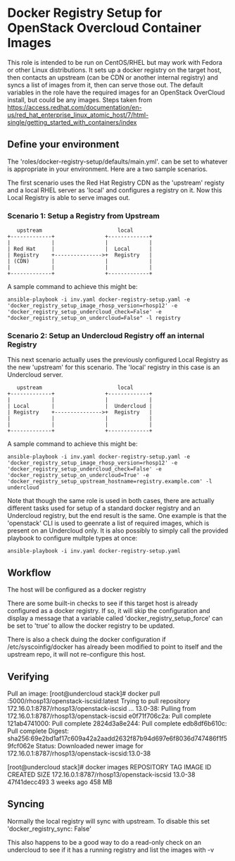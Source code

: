 # Docker Registry Setup for OpenStack Overcloud Container Images
This role is intended to be run on CentOS/RHEL but may work with Fedora or other Linux distributions. It sets up a docker registry on the target host, then contacts an upstream (can be CDN or another internal registry) and syncs a list of images from it, then can serve those out. The default variables in the role have the required images for an OpenStack OverCloud install, but could be any images. Steps taken from https://access.redhat.com/documentation/en-us/red_hat_enterprise_linux_atomic_host/7/html-single/getting_started_with_containers/index

## Define your environment
The 'roles/docker-registry-setup/defaults/main.yml'. can be set to whatever is appropriate in your environment. Here are a two sample scenarios. 

The first scenario uses the Red Hat Registry CDN as the 'upstream' registy and a local RHEL server as 'local' and configures a registry on it. Now this Local Registry is able to serve images out.

### Scenario 1: Setup a Registry from Upstream
```
   upstream                        local
+-------------+                +-------------+
|             |                |             |
| Red Hat     |                |  Local      |
| Registry    +--------------->+  Registry   |
| (CDN)       |                |             |
|             |                |             |
+-------------+                +-------------+
```

A sample command to achieve this might be:
```
ansible-playbook -i inv.yaml docker-registry-setup.yaml -e 'docker_registry_setup_image_rhosp_version=rhosp12' -e 'docker_registry_setup_undercloud_check=False' -e "docker_registry_setup_on_undercloud=False" -l registry
```

### Scenario 2: Setup an Undercloud Registry off an internal Registry
This next scenario actually uses the previously configured Local Registry as the new 'upstream' for this scenario. The 'local' registry in this case is an Undercloud server. 

```
   upstream                        local
+-------------+                +-------------+
|             |                |             |
| Local       |                |  Undercloud |
| Registry    +--------------->+  Registry   |
|             |                |             |
|             |                |             |
+-------------+                +-------------+
```

A sample command to achieve this might be:
```
ansible-playbook -i inv.yaml docker-registry-setup.yaml -e 'docker_registry_setup_image_rhosp_version=rhosp12' -e 'docker_registry_setup_undercloud_check=False' -e 'docker_registry_setup_on_undercloud=True' -e 'docker_registry_setup_upstream_hostname=registry.example.com' -l undercloud
```
Note that though the same role is used in both cases, there are actually different tasks used for setup of a standard docker registry and an Undercloud registry, but the end result is the same. One example is that the 'openstack' CLI is used to geenrate a list of required images, which is present on an Undercloud only. It is also possibly to simply call the provided playbook to configure multple types at once:

```
ansible-playbook -i inv.yaml docker-registry-setup.yaml
```

## Workflow
The host will be configured as a docker registry

There are some built-in checks to see if this target host is already configured as a docker registry. If so, it will skip the configuration and display a message that a variable called 'docker_registry_setup_force' can be set to 'true' to allow the docker registry to be updated.

There is also a check duing the docker configuration if /etc/syscoinfig/docker has already been modified to point to itself and the upstream repo, it will not re-configure this host.

## Verifying
Pull an image:
[root@undercloud stack]# docker pull <hostname>:5000/rhosp13/openstack-iscsid:latest
Trying to pull repository 172.16.0.1:8787/rhosp13/openstack-iscsid ...
13.0-38: Pulling from 172.16.0.1:8787/rhosp13/openstack-iscsid
e0f71f706c2a: Pull complete
121ab4741000: Pull complete
2824d3a8e244: Pull complete
edb8df6b610c: Pull complete
Digest: sha256:69e2bd1af17c609a42a2aadd2632f87b94d697e6f8036d747486f1f59fcf062e
Status: Downloaded newer image for 172.16.0.1:8787/rhosp13/openstack-iscsid:13.0-38

[root@undercloud stack]# docker images
REPOSITORY                                 TAG                 IMAGE ID            CREATED             SIZE
172.16.0.1:8787/rhosp13/openstack-iscsid   13.0-38             47f41decc493        3 weeks ago         458 MB

## Syncing
Normally the local registry will sync with upstream. To disable this set 'docker_registry_sync: False'

This also happens to be a good way to do a read-only check on an undercloud to see if it has a running registry and list the images with -v
